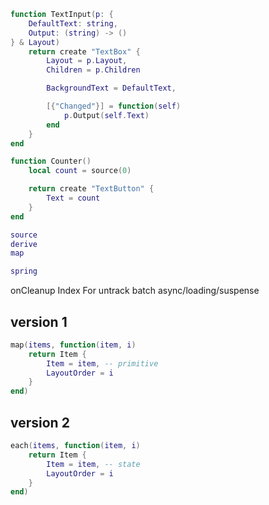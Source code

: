```lua
function TextInput(p: {
    DefaultText: string,
    Output: (string) -> ()
} & Layout)
    return create "TextBox" {
        Layout = p.Layout,
        Children = p.Children

        BackgroundText = DefaultText,

        [{"Changed"}] = function(self)
            p.Output(self.Text)
        end
    }
end

function Counter()
    local count = source(0)

    return create "TextButton" {
        Text = count
    }
end

source
derive
map

spring
```

onCleanup
Index
For
untrack
batch
async/loading/suspense

## version 1

```lua
map(items, function(item, i)
    return Item {
        Item = item, -- primitive
        LayoutOrder = i
    }
end)
```

## version 2

```lua
each(items, function(item, i)
    return Item {
        Item = item, -- state
        LayoutOrder = i
    }
end)
```

